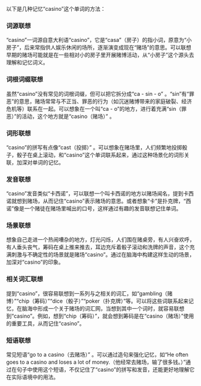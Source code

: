 以下是几种记忆“casino”这个单词的方法：

### 词源联想
“casino”一词源自意大利语“casino”，它是“casa”（房子）的指小词，原意为“小房子”，后来常指供人娱乐休闲的场所，逐渐演变成现在“赌场”的意思。可以联想早期的赌场可能就是在一些相对小的房子里开展赌博活动，从“小房子”这个源头去理解和记忆词义。

### 词根词缀联想
虽然“casino”没有常见的词根词缀，但可以把它拆分成“ca - sin - o” 。“sin”有“罪恶”的意思，赌场常常与不正当、罪恶的行为（如沉迷赌博带来的家庭破裂、经济危机等）联系在一起。可以想象在一个叫“ca - o”的地方，进行着充满“sin（罪恶）”的活动，这个地方就是“casino（赌场）” 。

### 词形联想
“casino”的拼写有点像“cast（投掷）” 。可以想象在赌场里，人们频繁地投掷骰子，骰子在桌上滚动，和“casino”这个单词联系起来，通过这种场景化的词形关联，加深对单词的记忆。

### 发音联想
“casino”发音类似“卡西诺”，可以联想一个叫卡西诺的地方以赌场闻名，提到卡西诺就想到赌场，从而记住“casino”表示赌场的意思。或者想象“卡”是扑克牌，“西诺”像是一个赌徒在赌场里喊出的口号，这样通过有趣的发音联想记住单词。

### 场景联想
想象自己走进一个热闹嘈杂的地方，灯光闪烁，人们围在赌桌旁，有人兴奋欢呼，有人垂头丧气，筹码在桌上推来推去，耳边充斥着骰子滚动和洗牌的声音，这个充满刺激与不确定性的场景就是赌场“casino”。通过在脑海中构建这样生动的场景，加深对“casino”的印象。

### 相关词汇联想
提到“casino”，很容易联想到一系列与之相关的词汇，如“gambling（赌博）”“chip（筹码）”“dice（骰子）”“poker（扑克牌）”等。可以将这些词联系起来记忆，在脑海中形成一个关于赌场的词汇网，当想到其中一个词时，就容易联想到“casino”。例如，想到“chip（筹码）”，就会想到筹码是在“casino（赌场）”使用的重要工具，从而记住“casino”。

### 短语联想
常见短语“go to a casino（去赌场）” 。可以通过造句来强化记忆，如“He often goes to a casino and loses a lot of money.（他经常去赌场，输了很多钱。）”通过在句子中使用这个短语，不仅记住了“casino”的拼写和发音，还能更好地理解它在实际语境中的用法。 